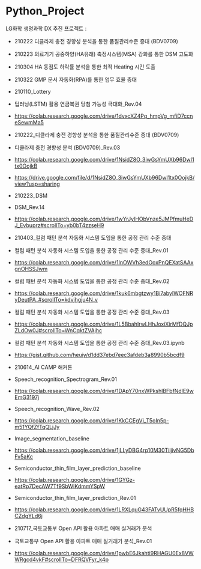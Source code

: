 # Python_Project

LG화학 생명과학 DX 추진 프로젝트 :

* 210222 디클라제 충전 경향성 분석을 통한 품질관리수준 증대 (BDV0709)

* 210223 의료기기 공중하양(HA유래) 측정시스템(MSA) 강화를 통한 DSM 고도화

* 210304 HA 동점도 하락률 분석을 통한 최적 Heating 시간 도출

* 210322 GMP 문서 자동화(RPA)를 통한 업무 효율 증대

- 210110_Lottery
- 딥러닝(LSTM) 활용 연금복권 당첨 가능성 극대화_Rev.04
- https://colab.research.google.com/drive/1dvxcXZ4Pq_hmpVg_mfiD7ccneSewmMa5

- 210222_디클라제 충전 경향성 분석을 통한 품질관리수준 증대 (BDV0709)
- 디클라제 충전 경향성 분석 (BDV0709)_Rev.03
- https://colab.research.google.com/drive/1NsidZ8O_3iwGsYmUXb96DwI1tx0OojkB
- https://drive.google.com/file/d/1NsidZ8O_3iwGsYmUXb96DwI1tx0OojkB/view?usp=sharing

- 210223_DSM
- DSM_Rev.14
- https://colab.research.google.com/drive/1wYrJyIHObVnze5JMPfmuHeDJ_Evbuprz#scrollTo=yb0bT4zzseH9

- 210403_컬럼 패턴 분석 자동화 시스템 도입을 통한 공정 관리 수준 증대
- 컬럼 패턴 분석 자동화 시스템 도입을 통한 공정 관리 수준 증대_Rev.01
- https://colab.research.google.com/drive/1InOWVh3edOoxPnQEXatSAAxgnOHSSJwm
- 컬럼 패턴 분석 자동화 시스템 도입을 통한 공정 관리 수준 증대_Rev.02
- https://colab.research.google.com/drive/1kuk6mbgtzwy1Bi7abyIWOFNRyDeutPA_#scrollTo=kdvjhgju4N_v
- 컬럼 패턴 분석 자동화 시스템 도입을 통한 공정 관리 수준 증대_Rev.03
- https://colab.research.google.com/drive/1L5BbahIrwLHhJoxiXirMfDQJpZLdOw0J#scrollTo=WnCqktZVAjhc
- 컬럼 패턴 분석 자동화 시스템 도입을 통한 공정 관리 수준 증대_Rev.03.ipynb
- https://gist.github.com/heuiy/d1dd37ebd7eec3afdeb3a8990b5bcdf9

- 210614_AI CAMP 해커톤
- Speech_recognition_Spectrogram_Rev.01
- https://colab.research.google.com/drive/1DApY70nxWPkshlBFbfNdlE9wEmG3197j
- Speech_recognition_Wave_Rev.02
- https://colab.research.google.com/drive/1KkCCEgVi_T5oIn5p-m51YQfZfTqQLjJy
- Image_segmentation_baseline
- https://colab.research.google.com/drive/1jLLyDBG4rp10M30TiijivNG5DbFv5aKc
- Semiconductor_thin_film_layer_prediction_baseline
- https://colab.research.google.com/drive/1GYGz-eatRp7DecAW7Tf9SbWIKdmmYSpW
- Semiconductor_thin_film_layer_prediction_Rev.01
- https://colab.research.google.com/drive/1LRXLquG43FATvUUpR5fqHHBCZdgYLd6j

- 210717_국토교통부 Open API 활용 아파트 매매 실거래가 분석
- 국토교통부 Open API 활용 아파트 매매 실거래가 분석_Rev.01
- https://colab.research.google.com/drive/1pwbE6Jkahti9RHAGU0Ex8VWWRgcd4vkF#scrollTo=DFRQVFyr_k4p
